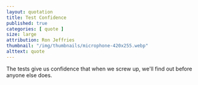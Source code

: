 ```yaml
---
layout: quotation
title: Test Confidence
published: true
categories: [ quote ]
size: large
attribution: Ron Jeffries
thumbnail: "/img/thumbnails/microphone-420x255.webp"
alttext: quote
---
```


The tests give us confidence that when we screw up, we'll find out before anyone else does.
